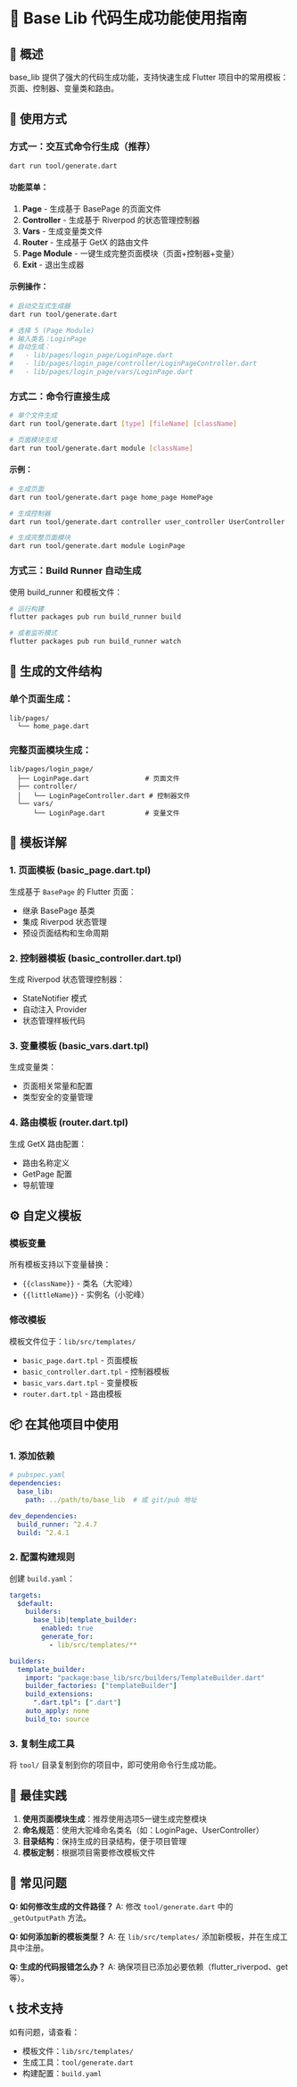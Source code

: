 # 🎯 Base Lib 代码生成功能使用指南

## 📖 概述

base_lib 提供了强大的代码生成功能，支持快速生成 Flutter 项目中的常用模板：页面、控制器、变量类和路由。

## 🚀 使用方式

### 方式一：交互式命令行生成（推荐）

```bash
dart run tool/generate.dart
```

#### 功能菜单：
1. **Page** - 生成基于 BasePage 的页面文件
2. **Controller** - 生成基于 Riverpod 的状态管理控制器
3. **Vars** - 生成变量类文件
4. **Router** - 生成基于 GetX 的路由文件
5. **Page Module** - 一键生成完整页面模块（页面+控制器+变量）
6. **Exit** - 退出生成器

#### 示例操作：
```bash
# 启动交互式生成器
dart run tool/generate.dart

# 选择 5 (Page Module)
# 输入类名：LoginPage
# 自动生成：
#   - lib/pages/login_page/LoginPage.dart
#   - lib/pages/login_page/controller/LoginPageController.dart  
#   - lib/pages/login_page/vars/LoginPage.dart
```

### 方式二：命令行直接生成

```bash
# 单个文件生成
dart run tool/generate.dart [type] [fileName] [className]

# 页面模块生成
dart run tool/generate.dart module [className]
```

#### 示例：
```bash
# 生成页面
dart run tool/generate.dart page home_page HomePage

# 生成控制器
dart run tool/generate.dart controller user_controller UserController

# 生成完整页面模块
dart run tool/generate.dart module LoginPage
```

### 方式三：Build Runner 自动生成

使用 build_runner 和模板文件：

```bash
# 运行构建
flutter packages pub run build_runner build

# 或者监听模式
flutter packages pub run build_runner watch
```

## 📁 生成的文件结构

### 单个页面生成：
```
lib/pages/
  └── home_page.dart
```

### 完整页面模块生成：
```
lib/pages/login_page/
  ├── LoginPage.dart              # 页面文件
  ├── controller/
  │   └── LoginPageController.dart # 控制器文件
  └── vars/
      └── LoginPage.dart          # 变量文件
```

## 🎨 模板详解

### 1. 页面模板 (basic_page.dart.tpl)
生成基于 `BasePage` 的 Flutter 页面：
- 继承 BasePage 基类
- 集成 Riverpod 状态管理
- 预设页面结构和生命周期

### 2. 控制器模板 (basic_controller.dart.tpl)
生成 Riverpod 状态管理控制器：
- StateNotifier 模式
- 自动注入 Provider
- 状态管理样板代码

### 3. 变量模板 (basic_vars.dart.tpl)  
生成变量类：
- 页面相关常量和配置
- 类型安全的变量管理

### 4. 路由模板 (router.dart.tpl)
生成 GetX 路由配置：
- 路由名称定义
- GetPage 配置
- 导航管理

## ⚙️ 自定义模板

### 模板变量
所有模板支持以下变量替换：
- `{{className}}` - 类名（大驼峰）
- `{{littleName}}` - 实例名（小驼峰）

### 修改模板
模板文件位于：`lib/src/templates/`
- `basic_page.dart.tpl` - 页面模板
- `basic_controller.dart.tpl` - 控制器模板  
- `basic_vars.dart.tpl` - 变量模板
- `router.dart.tpl` - 路由模板

## 📦 在其他项目中使用

### 1. 添加依赖
```yaml
# pubspec.yaml
dependencies:
  base_lib:
    path: ../path/to/base_lib  # 或 git/pub 地址

dev_dependencies:
  build_runner: ^2.4.7
  build: ^2.4.1
```

### 2. 配置构建规则
创建 `build.yaml`：
```yaml
targets:
  $default:
    builders:
      base_lib|template_builder:
        enabled: true
        generate_for:
          - lib/src/templates/**

builders:
  template_builder:
    import: "package:base_lib/src/builders/TemplateBuilder.dart"
    builder_factories: ["templateBuilder"]
    build_extensions: 
      ".dart.tpl": [".dart"]
    auto_apply: none
    build_to: source
```

### 3. 复制生成工具
将 `tool/` 目录复制到你的项目中，即可使用命令行生成功能。

## 🎯 最佳实践

1. **使用页面模块生成**：推荐使用选项5一键生成完整模块
2. **命名规范**：使用大驼峰命名类名（如：LoginPage、UserController）
3. **目录结构**：保持生成的目录结构，便于项目管理
4. **模板定制**：根据项目需要修改模板文件

## 🔧 常见问题

**Q: 如何修改生成的文件路径？**
A: 修改 `tool/generate.dart` 中的 `_getOutputPath` 方法。

**Q: 如何添加新的模板类型？**
A: 在 `lib/src/templates/` 添加新模板，并在生成工具中注册。

**Q: 生成的代码报错怎么办？**
A: 确保项目已添加必要依赖（flutter_riverpod、get等）。

## 📞 技术支持

如有问题，请查看：
- 模板文件：`lib/src/templates/`
- 生成工具：`tool/generate.dart`
- 构建配置：`build.yaml` 